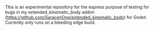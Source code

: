 This is an experimental repository for the express purpose of testing for bugs in my extended_kinematic_body addon (https://github.com/SaracenOne/extended_kinematic_body) for Godot.
Currently only runs on a bleeding edge build.